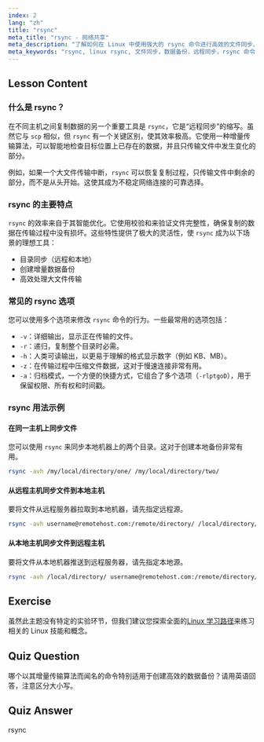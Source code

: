 ```yaml
---
index: 2
lang: "zh"
title: "rsync"
meta_title: "rsync - 网络共享"
meta_description: "了解如何在 Linux 中使用强大的 rsync 命令进行高效的文件同步、远程数据传输和可靠的备份。本指南涵盖了主要的 rsync 命令和选项。"
meta_keywords: "rsync, linux rsync, 文件同步，数据备份，远程同步，rsync 命令，linux 文件传输，rsync 教程"
---
```


## Lesson Content

### 什么是 rsync？

在不同主机之间复制数据的另一个重要工具是 `rsync`，它是“远程同步”的缩写。虽然它与 `scp` 相似，但 `rsync` 有一个关键区别，使其效率极高。它使用一种增量传输算法，可以智能地检查目标位置上已存在的数据，并且只传输文件中发生变化的部分。

例如，如果一个大文件传输中断，`rsync` 可以恢复复制过程，只传输文件中剩余的部分，而不是从头开始。这使其成为不稳定网络连接的可靠选择。

### rsync 的主要特点

`rsync` 的效率来自于其智能优化。它使用校验和来验证文件完整性，确保复制的数据在传输过程中没有损坏。这些特性提供了极大的灵活性，使 `rsync` 成为以下场景的理想工具：

- 目录同步（远程和本地）
- 创建增量数据备份
- 高效处理大文件传输

### 常见的 rsync 选项

您可以使用多个选项来修改 `rsync` 命令的行为。一些最常用的选项包括：

- `-v`：详细输出，显示正在传输的文件。
- `-r`：递归，复制整个目录时必需。
- `-h`：人类可读输出，以更易于理解的格式显示数字（例如 KB、MB）。
- `-z`：在传输过程中压缩文件数据，这对于慢速连接非常有用。
- `-a`：归档模式，一个方便的快捷方式，它组合了多个选项（`-rlptgoD`），用于保留权限、所有权和时间戳。

### rsync 用法示例

#### 在同一主机上同步文件

您可以使用 `rsync` 来同步本地机器上的两个目录。这对于创建本地备份非常有用。

```bash
rsync -avh /my/local/directory/one/ /my/local/directory/two/
```

#### 从远程主机同步文件到本地主机

要将文件从远程服务器拉取到本地机器，请先指定远程源。

```bash
rsync -avh username@remotehost.com:/remote/directory/ /local/directory/
```

#### 从本地主机同步文件到远程主机

要将文件从本地机器推送到远程服务器，请先指定本地源。

```bash
rsync -avh /local/directory/ username@remotehost.com:/remote/directory/
```

## Exercise

虽然此主题没有特定的实验环节，但我们建议您探索全面的[Linux 学习路径](https://labex.io/zh/learn/linux)来练习相关的 Linux 技能和概念。

## Quiz Question

哪个以其增量传输算法而闻名的命令特别适用于创建高效的数据备份？请用英语回答，注意区分大小写。

## Quiz Answer

rsync
